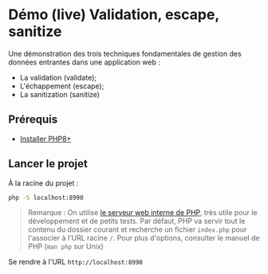 # Démo (live) Validation, escape, sanitize

Une démonstration des trois techniques fondamentales de gestion des données entrantes dans une application web :

- La validation (validate);
- L'échappement (escape);
- La sanitization (sanitize)

## Prérequis

- [Installer PHP8+](https://www.php.net/downloads.php)

## Lancer le projet

À la racine du projet :

~~~bash
php -S localhost:8990
~~~

> Remarque : On utilise [le serveur web interne de PHP](https://www.php.net/manual/fr/features.commandline.webserver.php), très utile pour le développement et de petits tests. Par défaut, PHP va servir tout le contenu du dossier courant et recherche un fichier `index.php` pour l'associer à l'URL racine `/`. Pour plus d'options, consulter le manuel de PHP (`man php` sur Unix)

Se rendre à l'URL `http://localhost:8990`


